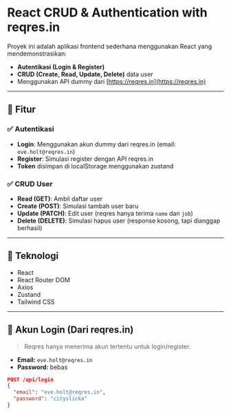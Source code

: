 # React CRUD & Authentication with reqres.in

Proyek ini adalah aplikasi frontend sederhana menggunakan React yang mendemonstrasikan:

- **Autentikasi (Login & Register)**
- **CRUD (Create, Read, Update, Delete)** data user
- Menggunakan API dummy dari [https://reqres.in](https://reqres.in)

---

## 🔧 Fitur

### ✅ Autentikasi
- **Login**: Menggunakan akun dummy dari reqres.in (email: `eve.holt@reqres.in`)
- **Register**: Simulasi register dengan API reqres.in
- **Token** disimpan di localStorage menggunakan zustand

### ✅ CRUD User
- **Read (GET)**: Ambil daftar user
- **Create (POST)**: Simulasi tambah user baru
- **Update (PATCH)**: Edit user (reqres hanya terima `name` dan `job`)
- **Delete (DELETE)**: Simulasi hapus user (response kosong, tapi dianggap berhasil)

---

## 🚀 Teknologi

- React
- React Router DOM
- Axios
- Zustand
- Tailwind CSS

---
## 🧪 Akun Login (Dari reqres.in)

> Reqres hanya menerima akun tertentu untuk login/register.

- **Email:** `eve.holt@reqres.in`
- **Password:** bebas

```json
POST /api/login
{
  "email": "eve.holt@reqres.in",
  "password": "cityslicka"
}
